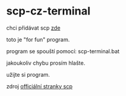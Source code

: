 # scp-cz-terminal
chci přidávat scp [zde](https://github.com/mobilex1122/scp-cz-terminal/issues/1)

toto je "for fun" program.

program se spouští pomocí: scp-terminal.bat

jakoukoliv chybu prosím hlašte.


užijte si program.


zdroj [officiální stranky scp](http://scp-cs.wikidot.com/)
